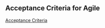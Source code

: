 ## Acceptance Criteria for Agile

[Acceptance Criteria](https://docs.microsoft.com/en-us/azure/devops/boards/backlogs/best-practices-product-backlog?view=azure-devops#acceptance-criteria 'Acceptance Criteria')
